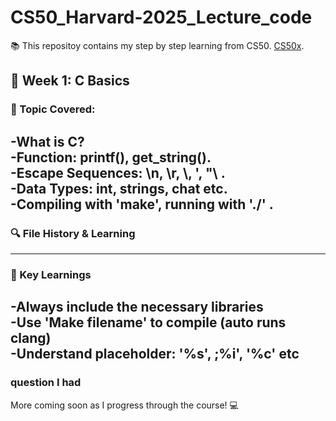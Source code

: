 # CS50_Harvard-2025_Lecture_code
:books: This repositoy contains my step by step learning from CS50. [CS50x](https://cs50.harvard.edu/x/2025/).

## :memo: Week 1: C Basics 

### :eyes: Topic Covered:
-What is C?<br>
-Function: printf(), get_string().<br>
-Escape Sequences: \n, \r, \\, '\, "\ .<br>
-Data Types: int, strings, chat etc.<br>
-Compiling with 'make', running with './' .
---
### :mag: File History & Learning 
---
### :brain: Key Learnings
-Always include the necessary libraries <br>
-Use 'Make filename' to compile (auto runs clang) <br>
-Understand placeholder: '%s', ;%i', '%c' etc 
---

### question I had

More coming soon as I progress through the course! :computer:

